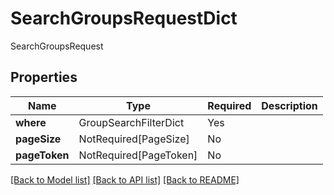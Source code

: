 # SearchGroupsRequestDict

SearchGroupsRequest

## Properties
| Name | Type | Required | Description |
| ------------ | ------------- | ------------- | ------------- |
**where** | GroupSearchFilterDict | Yes |  |
**pageSize** | NotRequired[PageSize] | No |  |
**pageToken** | NotRequired[PageToken] | No |  |


[[Back to Model list]](../../README.md#documentation-for-models) [[Back to API list]](../../README.md#documentation-for-api-endpoints) [[Back to README]](../../README.md)
